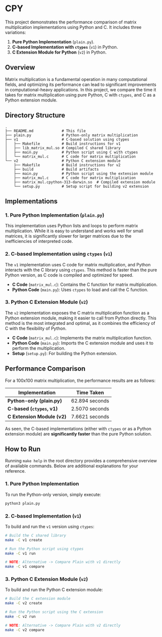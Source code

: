# CPY

This project demonstrates the performance comparison of matrix multiplication implementations using Python and C. It includes three variations:

1. **Pure Python Implementation** (`plain.py`).
2. **C-based Implementation with `ctypes`** (`v1`) in Python.
3. **C Extension Module for Python** (`v2`) in Python.

## Overview

Matrix multiplication is a fundamental operation in many computational fields, and optimizing its performance can lead to significant improvements in computational-heavy applications. In this project, we compare the time it takes for matrix multiplication using pure Python, C with `ctypes`, and C as a Python extension module.

## Directory Structure

```
.
├── README.md             # This file
├── plain.py              # Python-only matrix multiplication
├── v1                    # C-based solution using ctypes
│   ├── Makefile          # Build instructions for v1
│   ├── lib_matrix_mul.so # Compiled C shared library
│   ├── main.py           # Python script using C with ctypes
│   └── matrix_mul.c      # C code for matrix multiplication
└── v2                    # Python C extension module
    ├── Makefile          # Build instructions for v2
    ├── build             # Build artifacts
    ├── main.py           # Python script using the extension module
    ├── matrix_mul.c      # C code for matrix multiplication
    ├── matrix_mul.cpython-313-darwin.so  # Compiled extension module
    └── setup.py          # Setup script for building v2 extension
```

## Implementations

### 1. **Pure Python Implementation** (`plain.py`)

This implementation uses Python lists and loops to perform matrix multiplication. While it is easy to understand and works well for small matrices, it is significantly slower for larger matrices due to the inefficiencies of interpreted code.

### 2. **C-based Implementation using `ctypes`** (`v1`)

The `v1` implementation uses C code for matrix multiplication, and Python interacts with the C library using `ctypes`. This method is faster than the pure Python version, as C code is compiled and optimized for speed.

- **C Code** (`matrix_mul.c`): Contains the C function for matrix multiplication.
- **Python Code** (`main.py`): Uses `ctypes` to load and call the C function.

### 3. **Python C Extension Module** (`v2`)

The `v2` implementation exposes the C matrix multiplication function as a Python extension module, making it easier to call from Python directly. This method is the most integrated and optimal, as it combines the efficiency of C with the flexibility of Python.

- **C Code** (`matrix_mul.c`): Implements the matrix multiplication function.
- **Python Code** (`main.py`): Imports the C extension module and uses it to perform the multiplication.
- **Setup** (`setup.py`): For building the Python extension.

## Performance Comparison

For a 100x100 matrix multiplication, the performance results are as follows:

| Implementation                       | Time Taken       |
|--------------------------------------|------------------|
| **Python-only (plain.py)**           | 62.894 seconds   |
| **C-based (`ctypes`, v1)**           | 2.5070 seconds   |
| **C Extension Module (v2)**          | 7.6621 seconds   |

As seen, the C-based implementations (either with `ctypes` or as a Python extension module) are **significantly faster** than the pure Python solution.

## How to Run

Running `make help` in the root directory provides a comprehensive overview of available commands. Below are additional explanations for your reference.

### 1. **Pure Python Implementation**

To run the Python-only version, simply execute:

```bash
python3 plain.py
```

### 2. **C-based Implementation (`v1`)**

To build and run the `v1` version using `ctypes`:

```bash
# Build the C shared library
make -C v1 create 

# Run the Python script using ctypes
make -C v1 run 

# NOTE: Alternative -> Compare Plain with v1 directly 
make -C v1 compare 
```

### 3. **Python C Extension Module (`v2`)**

To build and run the Python C extension module:

```bash
# Build the C extension module
make -C v2 create 

# Run the Python script using the C extension
make -C v2 run 

# NOTE: Alternative -> Compare Plain with v2 directly 
make -C v2 compare 
```

